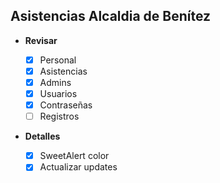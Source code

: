 ## **Asistencias Alcaldia de Benítez**

- **Revisar**

  - [x] Personal
  - [x] Asistencias
  - [x] Admins
  - [x] Usuarios
  - [x] Contraseñas
  - [ ] Registros

- **Detalles**

  - [x] SweetAlert color
  - [x] Actualizar updates

<!-- - **Agregar**
  - [ ] Calcular horas totales
  - [ ] Horarios -->
